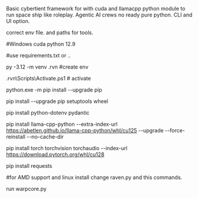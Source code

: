 Basic cybertient framework for with cuda and llamacpp python module to run space ship like roleplay. Agentic AI crews no ready pure python. CLI and UI option.

correct env file. and paths for tools.

#Windows cuda python 12.9 

#use requirements.txt or ..

py -3.12 -m venv .rvn #create env

.rvn\Scripts\Activate.ps1 # activate

python.exe -m pip install --upgrade pip

pip install --upgrade pip setuptools wheel

pip install python-dotenv pydantic

pip install llama-cpp-python --extra-index-url https://abetlen.github.io/llama-cpp-python/whl/cu125 --upgrade --force-reinstall --no-cache-dir

pip install torch torchvision torchaudio --index-url https://download.pytorch.org/whl/cu128

pip install requests

#for AMD support and linux install change raven.py and this commands. 

run warpcore.py




